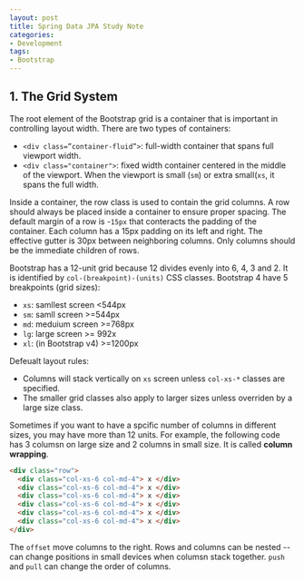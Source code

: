 ```yaml
---
layout: post
title: Spring Data JPA Study Note
categories:
- Development
tags:
- Bootstrap
---
```


## 1. The Grid System
The root element of the Bootstrap grid is a container that is important in controlling layout width. There are two types of containers: 
* `<div class=”container-fluid”>`: full-width container that spans full viewport width.
* `<div class="container">`: fixed width container centered in the middle of the viewport. When the viewport is small (`sm`) or extra small(`xs`, it spans the full width. 

Inside a container, the row class is used to contain the grid columns. A row should always be placed inside a container to ensure proper spacing. The default margin of a row is -`15px` that conteracts the padding of the container. Each column has a 15px padding on its left and right. The effective gutter is 30px between neighboring columns. Only columns should be the immediate children of rows.  

Bootstrap has a 12-unit grid because 12 divides evenly into 6, 4, 3 and 2. It is identified by `col-(breakpoint)-(units)` CSS classes. Bootstrap 4 have 5 breakpoints (grid sizes): 
* `xs`: samllest screen <544px
* `sm`: samll screen >=544px
* `md`: meduium screen >=768px
* `lg`: large screen >= 992x
* `xl`: (in Bootstrap v4) >=1200px

Defeualt layout rules:
* Columns will stack vertically on `xs` screen unless `col-xs-*` classes are specified. 
* The smaller grid classes also apply to larger sizes unless overriden by a large size class. 

Sometimes if you want to have a spcific number of columns in different sizes, you may have more than 12 units. For example, the following code has 3 columsn on large size and 2 columns in small size. It is called **column wrapping**. 

```html
<div class="row"> 
  <div class="col-xs-6 col-md-4"> x </div> 
  <div class="col-xs-6 col-md-4"> x </div> 
  <div class="col-xs-6 col-md-4"> x </div> 
  <div class="col-xs-6 col-md-4"> x </div> 
  <div class="col-xs-6 col-md-4"> x </div> 
  <div class="col-xs-6 col-md-4"> x </div> 
</div>
```

The `offset` move columns to the right. Rows and columns can be nested -- can change positions in small devices when columsn stack together. `push` and `pull` can change the order of columns. 
